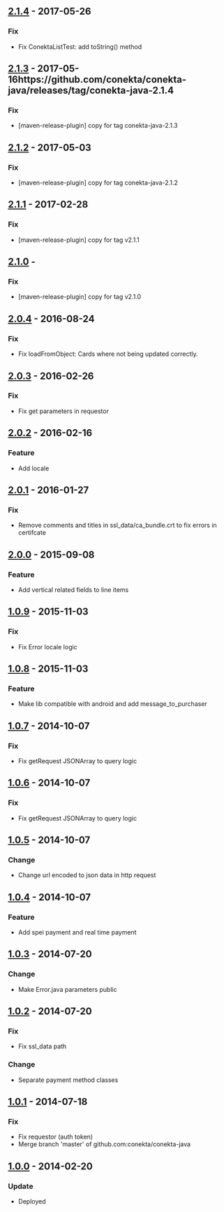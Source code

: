 
## [2.1.4](https://github.com/conekta/conekta-java/releases/tag/conekta-java-2.1.4) - 2017-05-26
### Fix
- Fix ConektaListTest: add toString() method

## [2.1.3](https://github.com/conekta/conekta-java/releases/tag/conekta-java-2.1.3) - 2017-05-16https://github.com/conekta/conekta-java/releases/tag/conekta-java-2.1.4
### Fix
- [maven-release-plugin] copy for tag conekta-java-2.1.3

## [2.1.2](https://github.com/conekta/conekta-java/releases/tag/conekta-java-2.1.2) - 2017-05-03
### Fix
- [maven-release-plugin] copy for tag conekta-java-2.1.2

## [2.1.1](https://github.com/conekta/conekta-java/releases/tag/v2.1.1) - 2017-02-28
### Fix
- [maven-release-plugin] copy for tag v2.1.1

## [2.1.0](https://github.com/conekta/conekta-java/releases/tag/v2.1.0) - 
### Fix
- [maven-release-plugin] copy for tag v2.1.0

## [2.0.4]() - 2016-08-24
### Fix
- Fix loadFromObject: Cards where not being updated correctly.

## [2.0.3]() - 2016-02-26
### Fix
- Fix get parameters in requestor

## [2.0.2]() - 2016-02-16
### Feature
- Add locale

## [2.0.1]() - 2016-01-27
### Fix
- Remove comments and titles in ssl_data/ca_bundle.crt to fix errors in certifcate

## [2.0.0](https://github.com/conekta/conekta-java/releases/tag/v2.0.0) - 2015-09-08
### Feature
- Add vertical related fields to line items

## [1.0.9]() - 2015-11-03
### Fix
- Fix Error locale logic

## [1.0.8]() - 2015-11-03
### Feature
- Make lib compatible with android and add message_to_purchaser

## [1.0.7](https://github.com/conekta/conekta-java/releases/tag/v1.0.7) - 2014-10-07
### Fix
- Fix getRequest JSONArray to query logic

## [1.0.6](https://github.com/conekta/conekta-java/releases/tag/v1.0.6) - 2014-10-07
### Fix
- Fix getRequest JSONArray to query logic

## [1.0.5]() - 2014-10-07
### Change
- Change url encoded to json data in http request

## [1.0.4]() - 2014-10-07
### Feature
- Add spei payment and real time payment

## [1.0.3]() - 2014-07-20
### Change
- Make Error.java parameters public

## [1.0.2](https://github.com/conekta/conekta-java/releases/tag/v1.0.2) - 2014-07-20
### Fix
- Fix ssl_data path
### Change
- Separate payment method classes

## [1.0.1](https://github.com/conekta/conekta-java/releases/tag/1.0.1) - 2014-07-18
### Fix
- Fix requestor (auth token)
- Merge branch 'master' of github.com:conekta/conekta-java

## [1.0.0]() - 2014-02-20
### Update
- Deployed



























